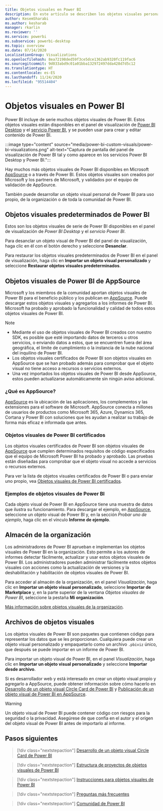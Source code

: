 ```yaml
---
title: Objetos visuales en Power BI
description: En este artículo se describen los objetos visuales personalizados de Power BI
author: KesemSharabi
ms.author: kesharab
manager: rkarlin
ms.reviewer: ''
ms.service: powerbi
ms.subservice: powerbi-desktop
ms.topic: overview
ms.date: 07/14/2020
LocalizationGroup: Visualizations
ms.openlocfilehash: 8ea72198ded59f3ce5dce1362ab9320fc119fac6
ms.sourcegitcommit: 9d033abd9c01a01bba132972497dda428d7d5c12
ms.translationtype: HT
ms.contentlocale: es-ES
ms.lasthandoff: 11/24/2020
ms.locfileid: "95514404"
---
```

# <a name="visuals-in-power-bi"></a>Objetos visuales en Power BI

Power BI incluye de serie muchos objetos visuales de Power BI. Estos objetos visuales están disponibles en el panel de visualización de [Power BI Desktop](https://powerbi.microsoft.com/desktop/) y el [servicio Power BI](https://app.powerbi.com), y se pueden usar para crear y editar contenido de Power BI.

:::image type="content" source="media/power-bi-custom-visuals/power-bi-visualizations.png" alt-text="Captura de pantalla del panel de visualización de Power BI tal y como aparece en los servicios Power BI Desktop y Power BI.":::

Hay muchos más objetos visuales de Power BI disponibles en Microsoft [AppSource](https://nam06.safelinks.protection.outlook.com/?url=https%3A%2F%2Fappsource.microsoft.com%2Fen-us%2Fmarketplace%2Fapps%3Fpage%3D1%26product%3Dpower-bi-visuals&data=02%7C01%7CKesem.Sharabi%40microsoft.com%7C6d9286afacb3468d4cde08d740b76694%7C72f988bf86f141af91ab2d7cd011db47%7C1%7C0%7C637049028749147718&sdata=igWm0e1vXdgGcbyvngQBrHQVAkahPnxPC1ZhUPntGI8%3D&reserved=0) o a través de Power BI. Estos objetos visuales son creados por Microsoft y los partners de Microsoft, y validados por el equipo de validación de AppSource.

También puede desarrollar un objeto visual personal de Power BI para uso propio, de la organización o de toda la comunidad de Power BI.

## <a name="default-power-bi-visuals"></a>Objetos visuales predeterminados de Power BI

Estos son los objetos visuales de serie de Power BI disponibles en el panel de visualización de *Power BI Desktop* y el *servicio Power BI*.

Para desanclar un objeto visual de Power BI del panel de visualización, haga clic en él con el botón derecho y seleccione **Desanclar**.

Para restaurar los objetos visuales predeterminados de Power BI en el panel de visualización, haga clic en **Importar un objeto visual personalizado** y seleccione **Restaurar objetos visuales predeterminados**. 

## <a name="appsource-power-bi-visuals"></a>Objetos visuales de Power BI de AppSource

Microsoft y los miembros de la comunidad aportan objetos visuales de Power BI para el beneficio público y los publican en [AppSource](https://appsource.microsoft.com/marketplace/apps?product=power-bi-visuals). Puede descargar estos objetos visuales y agregarlos a los informes de Power BI. Microsoft ha probado y aprobado la funcionalidad y calidad de todos estos objetos visuales de Power BI.

>[!NOTE]
>* Mediante el uso de objetos visuales de Power BI creados con nuestro SDK, es posible que esté importando datos de terceros u otros servicios, o enviando datos a estos, que se encuentren fuera del área geográfica, el límite de cumplimiento o la instancia de la nube nacional del inquilino de Power BI.
>* Los objetos visuales certificados de Power BI son objetos visuales en AppSource que se han probado además para comprobar que el objeto visual no tiene acceso a recursos o servicios externos.
>* Una vez importados los objetos visuales de Power BI desde AppSource, estos pueden actualizarse automáticamente sin ningún aviso adicional.

### <a name="what-is-appsource"></a>¿Qué es AppSource?

[AppSource](https://appsource.microsoft.com/marketplace/apps?product=power-bi-visuals) es la ubicación de las aplicaciones, los complementos y las extensiones para el software de Microsoft. AppSource conecta a millones de usuarios de productos como Microsoft 365, Azure, Dynamics 365, Cortana y Power BI con soluciones que les ayudan a realizar su trabajo de forma más eficaz e informada que antes.

### <a name="certified-power-bi-visuals"></a>Objetos visuales de Power BI certificados

Los objetos visuales certificados de Power BI son objetos visuales de [AppSource](https://nam06.safelinks.protection.outlook.com/?url=https%3A%2F%2Fappsource.microsoft.com%2Fen-us%2Fmarketplace%2Fapps%3Fpage%3D1%26product%3Dpower-bi-visuals&data=02%7C01%7CKesem.Sharabi%40microsoft.com%7C6d9286afacb3468d4cde08d740b76694%7C72f988bf86f141af91ab2d7cd011db47%7C1%7C0%7C637049028749147718&sdata=igWm0e1vXdgGcbyvngQBrHQVAkahPnxPC1ZhUPntGI8%3D&reserved=0) que cumplen determinados requisitos de código especificados que el equipo de Microsoft Power BI ha probado y aprobado. Las pruebas están diseñadas para comprobar que el objeto visual no accede a servicios o recursos externos.

Para ver la lista de objetos visuales certificados de Power BI o para enviar uno propio, vea [Objetos visuales de Power BI certificados](power-bi-custom-visuals-certified.md).

### <a name="samples-for-power-bi-visuals"></a>Ejemplos de objetos visuales de Power BI

Cada objeto visual de Power BI en AppSource tiene una muestra de datos que ilustra su funcionamiento. Para descargar el ejemplo, en [AppSource](https://nam06.safelinks.protection.outlook.com/?url=https%3A%2F%2Fappsource.microsoft.com%2Fen-us%2Fmarketplace%2Fapps%3Fpage%3D1%26product%3Dpower-bi-visuals&data=02%7C01%7CKesem.Sharabi%40microsoft.com%7C6d9286afacb3468d4cde08d740b76694%7C72f988bf86f141af91ab2d7cd011db47%7C1%7C0%7C637049028749147718&sdata=igWm0e1vXdgGcbyvngQBrHQVAkahPnxPC1ZhUPntGI8%3D&reserved=0), seleccione un objeto visual de Power BI y, en la sección *Probar uno de ejemplo*, haga clic en el vínculo **Informe de ejemplo**.

## <a name="organizational-store"></a>Almacén de la organización

Los administradores de Power BI aprueban e implementan los objetos visuales de Power BI en la organización. Esto permite a los autores de informes detectar fácilmente, actualizar y usar estos objetos visuales de Power BI. Los administradores pueden administrar fácilmente estos objetos visuales con acciones como la actualización de versiones y la deshabilitación y habilitación de objetos visuales de Power BI.

Para acceder al almacén de la organización, en el panel *Visualización*, haga clic en **Importar un objeto visual personalizado**, seleccione **Importar de Marketplace** y, en la parte superior de la ventana *Objetos visuales de Power BI*, seleccione la pestaña **Mi organización**.

[Más información sobre objetos visuales de la organización](power-bi-custom-visuals-organization.md).

## <a name="visual-files"></a>Archivos de objetos visuales

Los objetos visuales de Power BI son paquetes que contienen código para representar los datos que se les proporcionan. Cualquiera puede crear un objeto visual personalizado y empaquetarlo como un archivo `.pbiviz` único, que después se puede importar en un informe de Power BI.

Para importar un objeto visual de Power BI, en el panel *Visualización*, haga clic en **Importar un objeto visual personalizado** y seleccione **Importar desde archivo**.

Si es desarrollador web y está interesado en crear un objeto visual propio y agregarlo a AppSource, puede obtener información sobre cómo hacerlo en [Desarrollo de un objeto visual Circle Card de Power BI](develop-circle-card.md) y [Publicación de un objeto visual de Power BI en AppSource](office-store.md).

> [!WARNING]
> Un objeto visual de Power BI puede contener código con riesgos para la seguridad o la privacidad. Asegúrese de que confía en el autor y el origen del objeto visual de Power BI antes de importarlo al informe.

## <a name="next-steps"></a>Pasos siguientes

>[!div class="nextstepaction"]
>[Desarrollo de un objeto visual Circle Card de Power BI](develop-circle-card.md)

>[!div class="nextstepaction"]
>[Estructura de proyectos de objetos visuales de Power BI](visual-project-structure.md)

>[!div class="nextstepaction"]
>[Instrucciones para objetos visuales de Power BI](guidelines-powerbi-visuals.md)

>[!div class="nextstepaction"]
>[Preguntas más frecuentes](power-bi-custom-visuals-faq.md)

>[!div class="nextstepaction"]
>[Comunidad de Power BI](https://community.powerbi.com/)